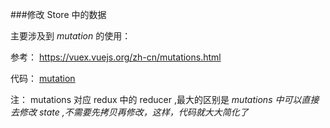 ###修改 Store 中的数据

主要涉及到 *mutation* 的使用：

参考： https://vuex.vuejs.org/zh-cn/mutations.html

代码： [mutation](https://github.com/liulu1012/vuex-demo/commit/dfe46be2633cab4ac9e865dc7bf5ed8e8a0fee64)

注： mutations 对应 redux 中的 reducer ,最大的区别是 *mutations 中可以直接去修改 state ,不需要先拷贝再修改，这样，代码就大大简化了*
